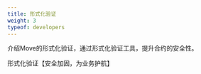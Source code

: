 ```yaml
---
title: 形式化验证
weight: 3
typeof: developers
---
```


介绍Move的形式化验证，通过形式化验证工具，提升合约的安全性。

<!--more-->

形式化验证【安全加固，为业务护航】

